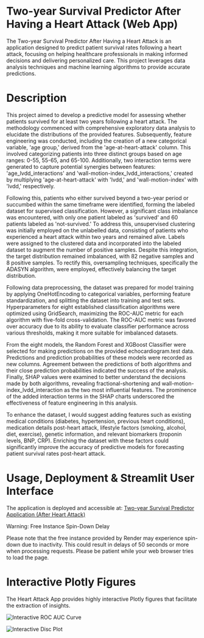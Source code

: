 # Two-year Survival Predictor After Having a Heart Attack (Web App)

The Two-year Survival Predictor After Having a Heart Attack is an application designed to predict patient survival rates following a heart attack, focusing on helping healthcare professionals in making informed decisions and delivering personalized care. 
This project leverages data analysis techniques and machine learning algorithms to provide accurate predictions.

# Description

This project aimed to develop a predictive model for assessing whether patients survived for at least two years following a heart attack. 
The methodology commenced with comprehensive exploratory data analysis to elucidate the distributions of the provided features. 
Subsequently, feature engineering was conducted, including the creation of a new categorical variable, 'age group,' derived from the 'age-at-heart-attack' column. 
This involved categorizing patients into three distinct groups based on age ranges: 0-55, 55-65, and 65-100. 
Additionally, two interaction terms were generated to capture potential synergies between features: 'age_lvdd_interactions' and 'wall-motion-index_lvdd_interactions,' created by multiplying 'age-at-heart-attack' with 'lvdd,' and 'wall-motion-index' with 'lvdd,' respectively.

Following this, patients who either survived beyond a two-year period or succumbed within the same timeframe were identified, forming the labeled dataset for supervised classification. 
However, a significant class imbalance was encountered, with only one patient labeled as 'survived' and 60 patients labeled as 'not-survived.' 
To address this, unsupervised clustering was initially employed on the unlabelled data, consisting of patients who experienced a heart attack within two years and remained alive. 
Labels were assigned to the clustered data and incorporated into the labeled dataset to augment the number of positive samples. 
Despite this integration, the target distribution remained imbalanced, with 82 negative samples and 8 positive samples. 
To rectify this, oversampling techniques, specifically the ADASYN algorithm, were employed, effectively balancing the target distribution.

Following data preprocessing, the dataset was prepared for model training by applying OneHotEncoding to categorical variables, performing feature standardization, and splitting the dataset into training and test sets. 
Hyperparameters for eight established classification algorithms were optimized using GridSearch, maximizing the ROC-AUC metric for each algorithm with five-fold cross-validation. 
The ROC-AUC metric was favored over accuracy due to its ability to evaluate classifier performance across various thresholds, making it more suitable for imbalanced datasets.

From the eight models, the Random Forest and XGBoost Classifier were selected for making predictions on the provided echocardiogram.test data. 
Predictions and prediction probabilities of these models were recorded as new columns. 
Agreement between the predictions of both algorithms and their close prediction probabilities indicated the success of the analysis. 
Finally, SHAP values were examined to better understand the decisions made by both algorithms, revealing fractional-shortening and wall-motion-index_lvdd_interaction as the two most influential features. 
The prominence of the added interaction terms in the SHAP charts underscored the effectiveness of feature engineering in this analysis.

To enhance the dataset, I would suggest adding features such as existing medical conditions (diabetes, hypertension, previous heart conditions), medication details post-heart attack, lifestyle factors (smoking, alcohol, diet, exercise), genetic information, 
and relevant biomarkers (troponin levels, BNP, CRP). Enriching the dataset with these factors could significantly improve the accuracy of predictive models for forecasting patient survival rates post-heart attack.

# Usage, Deployment & Streamlit User Interface

The application is deployed and accessible at: [Two-year Survival Predictor Application (After Heart Attack)](https://heart-attack-j6dh.onrender.com/)

Warning: Free Instance Spin-Down Delay

Please note that the free instance provided by Render may experience spin-down due to inactivity. This could result in delays of 50 seconds or more when processing requests. Please be patient while your web browser tries to load the page.

# Interactive Plotly Figures
The Heart Attack App provides highly interactive Plotly figures that facilitate the extraction of insights.

![Interactive ROC AUC Curve](https://github.com/oozdal/heart-attack/assets/34719109/218d118f-71d0-4de9-86bf-60efba98e3dd)

![Interactive Disc Plot](https://github.com/oozdal/heart-attack/assets/34719109/d0783615-ecd9-45ea-835e-338785a6fc9f)

